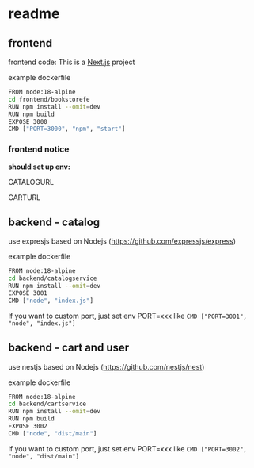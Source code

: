 # readme

## frontend 
frontend code: This is a [Next.js](https://nextjs.org) project

example dockerfile

``` sh
FROM node:18-alpine
cd frontend/bookstorefe
RUN npm install --omit=dev
RUN npm build
EXPOSE 3000
CMD ["PORT=3000", "npm", "start"]
```
### frontend notice 
**should set up env:**

CATALOGURL

CARTURL

## backend - catalog
use expresjs based on Nodejs  (https://github.com/expressjs/express)

example dockerfile

``` sh
FROM node:18-alpine
cd backend/catalogservice
RUN npm install --omit=dev
EXPOSE 3001
CMD ["node", "index.js"]
```
If you want to custom port, just set env PORT=xxx like `CMD ["PORT=3001", "node", "index.js"]`

## backend - cart and user
use nestjs based on Nodejs  (https://github.com/nestjs/nest)

example dockerfile

``` sh
FROM node:18-alpine
cd backend/cartservice
RUN npm install --omit=dev
RUN npm build
EXPOSE 3002
CMD ["node", "dist/main"]
```
If you want to custom port, just set env PORT=xxx like `CMD ["PORT=3002", "node", "dist/main"]`

